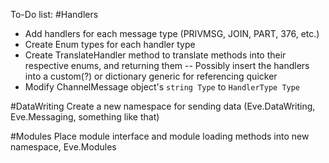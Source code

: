 To-Do list:
#Handlers
- Add handlers for each message type (PRIVMSG, JOIN, PART, 376, etc.)
- Create Enum types for each handler type
- Create TranslateHandler method to translate methods into their respective enums, and returning them
-- Possibly insert the handlers into a custom(?) or dictionary generic for referencing quicker
- Modify ChannelMessage object's `string Type` to `HandlerType Type`

#DataWriting
Create a new namespace for sending data (Eve.DataWriting, Eve.Messaging, something like that)

#Modules
Place module interface and module loading methods into new namespace, Eve.Modules
